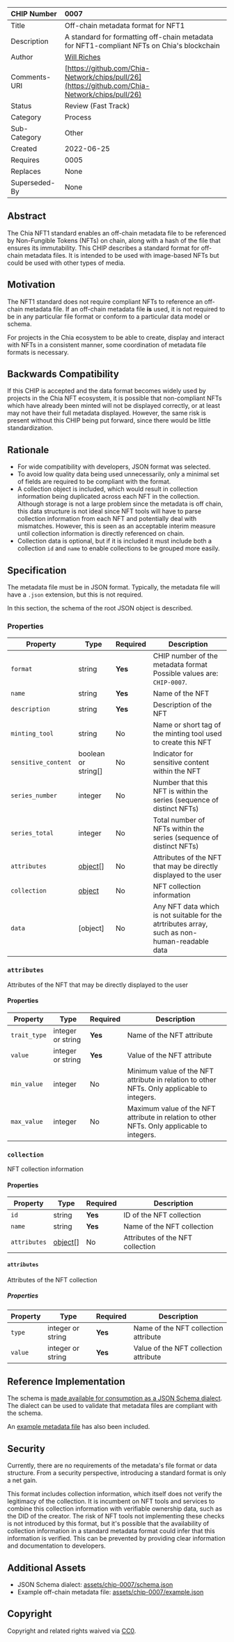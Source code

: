 CHIP Number   | 0007
:-------------|:----
Title         | Off-chain metadata format for NFT1
Description   | A standard for formatting off-chain metadata for NFT1-compliant NFTs on Chia's blockchain
Author        | [Will Riches](https://github.com/wriches)
Comments-URI  | [https://github.com/Chia-Network/chips/pull/26](https://github.com/Chia-Network/chips/pull/26)
Status        | Review (Fast Track)
Category      | Process
Sub-Category  | Other
Created       | 2022-06-25
Requires      | 0005
Replaces      | None
Superseded-By | None

## Abstract
The Chia NFT1 standard enables an off-chain metadata file to be referenced by Non-Fungible Tokens (NFTs) on chain, along with a hash of the file that ensures its immutability. This CHIP describes a standard format for off-chain metadata files. It is intended to be used with image-based NFTs but could be used with other types of media.

## Motivation
The NFT1 standard does not require compliant NFTs to reference an off-chain metadata file. If an off-chain metadata file **is** used, it is not required to be in any particular file format or conform to a particular data model or schema.

For projects in the Chia ecosystem to be able to create, display and interact with NFTs in a consistent manner, some coordination of metadata file formats is necessary.

## Backwards Compatibility
If this CHIP is accepted and the data format becomes widely used by projects in the Chia NFT ecosystem, it is possible that non-compliant NFTs which have already been minted will not be displayed correctly, or at least may not have their full metadata displayed. However, the same risk is present without this CHIP being put forward, since there would be little standardization.

## Rationale
 * For wide compatibility with developers, JSON format was selected.
 * To avoid low quality data being used unnecessarily, only a minimal set of fields are required to be compliant with the format.
 * A collection object is included, which would result in collection information being duplicated across each NFT in the collection. Although storage is not a large problem since the metadata is off chain, this data structure is not ideal since NFT tools will have to parse collection information from each NFT and potentially deal with mismatches. However, this is seen as an acceptable interim measure until collection information is directly referenced on chain.
 * Collection data is optional, but if it is included it must include both a collection `id` and `name` to enable collections to be grouped more easily.

## Specification
The metadata file must be in JSON format. Typically, the metadata file will have a `.json` extension, but this is not required.

In this section, the schema of the root JSON object is described.

### Properties

| Property            | Type                    | Required | Description                                                                                   |
|---------------------|-------------------------|----------|-----------------------------------------------------------------------------------------------|
| `format`            | string                  | **Yes**  | CHIP number of the metadata format Possible values are: `CHIP-0007`.                          |
| `name`              | string                  | **Yes**  | Name of the NFT                                                                               |
| `description`       | string                  | **Yes**  | Description of the NFT                                                                        |
| `minting_tool`      | string                  | No       | Name or short tag of the minting tool used to create this NFT                                 |
| `sensitive_content` | boolean or string[]     | No       | Indicator for sensitive content within the NFT                                                |
| `series_number`     | integer                 | No       | Number that this NFT is within the series (sequence of distinct NFTs)                           |
| `series_total`      | integer                 | No       | Total number of NFTs within the series (sequence of distinct NFTs)                              |
| `attributes`        | [object](#attributes)[] | No       | Attributes of the NFT that may be directly displayed to the user                              |
| `collection`        | [object](#collection)   | No       | NFT collection information                                                                    |
| `data`              | [object]                | No       | Any NFT data which is not suitable for the atrtributes array, such as non-human-readable data |

### `attributes`
Attributes of the NFT that may be directly displayed to the user

#### Properties

| Property     | Type              | Required | Description                                                                                |
|--------------|-------------------|----------|--------------------------------------------------------------------------------------------|
| `trait_type` | integer or string | **Yes**  | Name of the NFT attribute                                                                  |
| `value`      | integer or string | **Yes**  | Value of the NFT attribute                                                                 |
| `min_value`  | integer           | No       | Minimum value of the NFT attribute in relation to other NFTs. Only applicable to integers. |
| `max_value`  | integer           | No       | Maximum value of the NFT attribute in relation to other NFTs. Only applicable to integers. |

### `collection`
NFT collection information

#### Properties

| Property     | Type                    | Required | Description                      |
|--------------|-------------------------|----------|----------------------------------|
| `id`         | string                  | **Yes**  | ID of the NFT collection         |
| `name`       | string                  | **Yes**  | Name of the NFT collection       |
| `attributes` | [object](#attributes)[] | No       | Attributes of the NFT collection |

#### `attributes`
Attributes of the NFT collection

##### Properties

| Property | Type              | Required | Description                           |
|----------|-------------------|----------|---------------------------------------|
| `type`   | integer or string | **Yes**  | Name of the NFT collection attribute  |
| `value`  | integer or string | **Yes**  | Value of the NFT collection attribute |


## Reference Implementation
The schema is [made available for consumption as a JSON Schema dialect](../assets/chip-0007/schema.json). The dialect can be used to validate that metadata files are compliant with the schema.

An [example metadata file](../assets/chip-0007/example.json) has also been included.

## Security
Currently, there are no requirements of the metadata's file format or data structure. From a security perspective, introducing a standard format is only a net gain.

This format includes collection information, which itself does not verify the legitimacy of the collection. It is incumbent on NFT tools and services to combine this collection information with verifiable ownership data, such as the DID of the creator. The risk of NFT tools not implementing these checks is not introduced by this format, but it's possible that the availability of collection information in a standard metadata format could infer that this information is verified. This can be prevented by providing clear information and documentation to developers.

## Additional Assets
 * JSON Schema dialect: [assets/chip-0007/schema.json](../assets/chip-0007/schema.json)
 * Example off-chain metadata file: [assets/chip-0007/example.json](../assets/chip-0007/example.json)

## Copyright
Copyright and related rights waived via [CC0](https://creativecommons.org/publicdomain/zero/1.0/).




